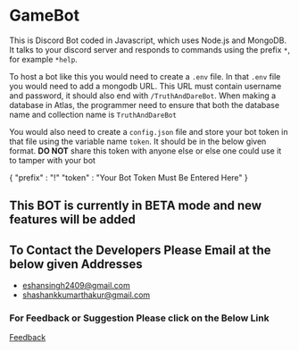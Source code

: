 # GameBot

This is Discord Bot coded in Javascript, which uses Node.js and MongoDB. It talks to your discord server and responds to commands using the prefix `*`, for example `*help`. 

To host a bot like this you would need to create a `.env` file. In that `.env` file you would need to add a mongodb URL. This URL must contain username and password, it should also end with `/TruthAndDareBot`. When making a database in Atlas, the programmer need to ensure that both the database name and collection name is `TruthAndDareBot`

You would also need to create a `config.json` file and store your bot token in that file using the variable name `token`. It should be in the below given format. **DO NOT** share this token with anyone else or else one could use it to tamper with your bot

{
    "prefix" : "!"
    "token" : "Your Bot Token Must Be Entered Here"
}

## This BOT is currently in BETA mode and new features will be added

## To Contact the Developers Please Email at the below given Addresses

* eshansingh2409@gmail.com
* shashankkumarthakur@gmail.com

### For Feedback or Suggestion Please click on the Below Link
 [Feedback](https://forms.gle/9fJMjq2k9S2XpGsf6)